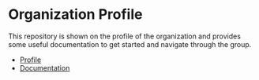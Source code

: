 # Organization Profile

This repository is shown on the profile of the organization and provides some useful documentation to get started and
navigate through the group.

* [Profile](profile/README.md)
* [Documentation](docs/README.md)
